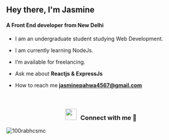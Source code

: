 <h2 align="left">Hey there, I'm
Jasmine</h2>
<h4 align="left">A Front End developer from New Delhi</h4>


- I am an undergraduate student studying Web Development.

- I am currently learning NodeJs.

- I’m available for freelancing.

- Ask me about **Reactjs & ExpressJs**

- How to reach me **jasminepahwa4567@gmail.com**

<br/>
<h3 align="center" > <img src="https://media.giphy.com/media/iY8CRBdQXODJSCERIr/giphy.gif" width="30" height="30" style="margin-right: 10px;">Connect with me 🤝 </h3>

<p align="center">


</p>

<p align="left"> <img src="![](https://komarev.com/ghpvc/?username=jasminepahwa17&color=green)" alt="100rabhcsmc" /> </p>
